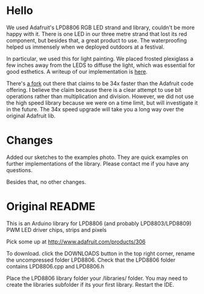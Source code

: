 Hello
=====

We used Adafruit's LPD8806 RGB LED strand and library, couldn't be more happy with it. There is one LED in our three metre strand that lost its red component, but besides that, a great product to use. The waterproofing helped us immensely when we deployed outdoors at a festival.

In particular, we used this for light painting. We placed frosted plexiglass a few inches away from the LEDS to diffuse the light, which was essential for good esthetics. A writeup of our implementation is [here](http://www.boxysean.com/projects/rainbow-tracer.html).

There's [a fork](https://github.com/cjbaar/LPD8806) out there that claims to be 34x faster than the Adafruit code offering. I believe the claim because there is a clear attempt to use bit operations rather than multiplication and division. However, we did not use the high speed library because we were on a time limit, but will investigate it in the future. The 34x speed upgrade will take you a long way over the original Adafruit lib.

Changes
=======

Added our sketches to the examples photo. They are quick examples on further implementations of the library. Please contact me if you have any questions.

Besides that, no other changes.

Original README
===============

This is an Arduino library for LPD8806 (and probably LPD8803/LPD8809) PWM LED driver chips, strips and pixels

Pick some up at http://www.adafruit.com/products/306

To download. click the DOWNLOADS button in the top right corner, rename the uncompressed folder LPD8806. Check that the LPD8806 folder contains LPD8806.cpp and LPD8806.h

Place the LPD8806 library folder your <arduinosketchfolder>/libraries/ folder. You may need to create the libraries subfolder if its your first library. Restart the IDE.
